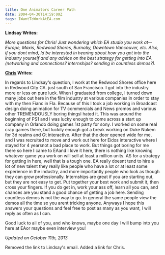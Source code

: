 ```yaml
---
title: One Animators Career Path
date: 2004-04-30T14:59:00Z
tags: IWantToWorkAtEA.com
---
```

**Lindsay Writes:**

*More questions for Chris! Just wondering which EA studio you work at--Europe, Maxis, Redwood Shores, Burnaby, Downtown Vancouver, etc. Also, if you dont mind, Id be interested in hearing about how you got into the industry yourself and any advice on the best strategy for getting into EA (networking and connections? internships? sending in countless demos?).*

**[Chris][1] Writes:**

In regards to Lindsay's question, I work at the Redwood Shores office here in Redwood City CA. just south of San Francisco. I got into the industry more or less on pure luck. When I graduated from college, I turned down many jobs out here in the film industry at various companies in order to stay with my then Fianc in Fla. Because of this I took a job working in Broadcast design doing animation for TV commercials and News promos and various other TREMENDOUSLY boring thingsI hated it. This was around the beginning of PS1 and I was lucky enough to come across a start up company in Orlando doing games 1st party for sony. I worked on some real crap games there, but luckily enough got a break working on Duke Nukem for 3d realms and Gt interactive. After that the door opened wide for me, and I was recruited to move and work out here for Eidos interactive where I stayed for 4 yearsnot a bad place to work. But things got boring for me there so here I came to EAand I love it here, there is nothing like knowing whatever game you work on will sell at least a million units. AS for a strategy for getting in here, well that is a tough one. EA really doesnt tend to hire a lot of new talent they really like people who have a lot or at least some experience in the industry, and more importantly people who look as though they can grow professionally. Internships are great if you are starting out, but they are not easy to get. Put together your best work and submit it, then cross your fingers. If you do get in, work your ass off, learn all you can, and chances are you stand a good chance of getting a job here. Sending countless demos is not the way to go. In general the same people view the demos all the time so you arent tricking anyone. Anyways I hope this answers your questions and feel free to post as many as you want, I will reply as often as I can. 

Good luck to all of you, and who knows, maybe one day I will bump into you here at EAor maybe even interview you!

*Updated on October 11th, 2013*

Removed the link to Lindsay's email. Added a link for Chris.

 [1]: http://www.mobygames.com/developer/sheet/view/developerId,43181/

